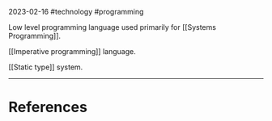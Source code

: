 2023-02-16
#technology #programming 

Low level programming language used primarily for [[Systems Programming]].

[[Imperative programming]] language.

[[Static type]] system.



---
# References
